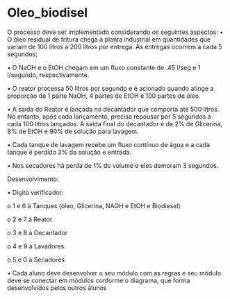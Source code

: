 # Oleo_biodisel
O processo deve ser implementado considerando os seguintes aspectos:
• O óleo residual de fritura chega à planta industrial em quantidades que variam de 100 litros a 200 litros por entrega. As entregas ocorrem a cada 5 segundos;

• O NaOH e o EtOH chegam em um fluxo constante de .45 l/seg e 1 l/segundo, respectivamente.

• O reator processa 50 litros por segundo e é acionado quando atinge a proporção de 1 parte NaOH, 4 partes de EtOH e 100 partes de óleo.

• A saída do Reator é lançada no decantador que comporta até 500 litros. No entanto, após cada lançamento, precisa repousar por 5 segundos a cada 100 litros lançados. A saída final do decantador é de 2% de Glicerina, 8% de EtOH e 90% de solução para lavagem.

• Cada tanque de lavagem recebe um fluxo contínuo de água e a cada tanque é perdido 3% da solução e entrada.

• Nos secadores há perda de 1% do volume e eles demoram 3 segundos.

Desenvolvimento:

• Digito verificador:

o 1 e 6 à Tanques (óleo, Glicerina, NAOH e EtOH e Biodiesel)

o 2 e 7 à Reator

o 3 e 8 à Decantador

o 4 e 9 à Lavadores

o 5 e 0 à Secadores

• Cada aluno deve desenvolver o seu módulo com as regras e seu módulo deve se conectar em módulos conforme o diagrama, que forma desenvolvidos pelos outros alunos
